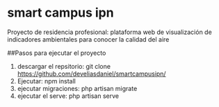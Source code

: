 # smart campus ipn
Proyecto de residencia profesional: plataforma web de visualización de indicadores ambientales para conocer la calidad del aire

##Pasos para ejecutar el proyecto
1. descargar el repsitorio: 
git clone https://github.com/develiasdaniel/smartcampusipn/
2. Ejecutar: 
npm install
3. ejecutar migraciones:
php artisan migrate
4. ejecutar el serve:
php artisan serve
